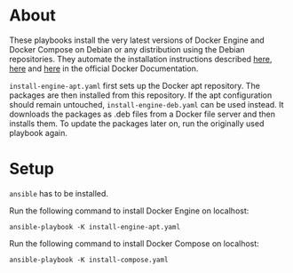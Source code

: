 # About

These playbooks install the very latest versions of Docker Engine and Docker Compose on Debian or any distribution using the Debian repositories. They automate the installation instructions described [here](https://docs.docker.com/engine/install/debian/ "Install Docker Engine on Debian"), [here](https://docs.docker.com/engine/install/linux-postinstall/ "Post-installation steps for Linux") and [here](https://docs.docker.com/compose/install/ "Install Docker Compose") in the official Docker Documentation.

`install-engine-apt.yaml` first sets up the Docker apt repository. The packages are then installed from this repository. If the apt configuration should remain untouched, `install-engine-deb.yaml` can be used instead. It downloads the packages as .deb files from a Docker file server and then installs them. To update the packages later on, run the originally used playbook again.

# Setup

`ansible` has to be installed.

Run the following command to install Docker Engine on localhost:

	ansible-playbook -K install-engine-apt.yaml

Run the following command to install Docker Compose on localhost:

	ansible-playbook -K install-compose.yaml


